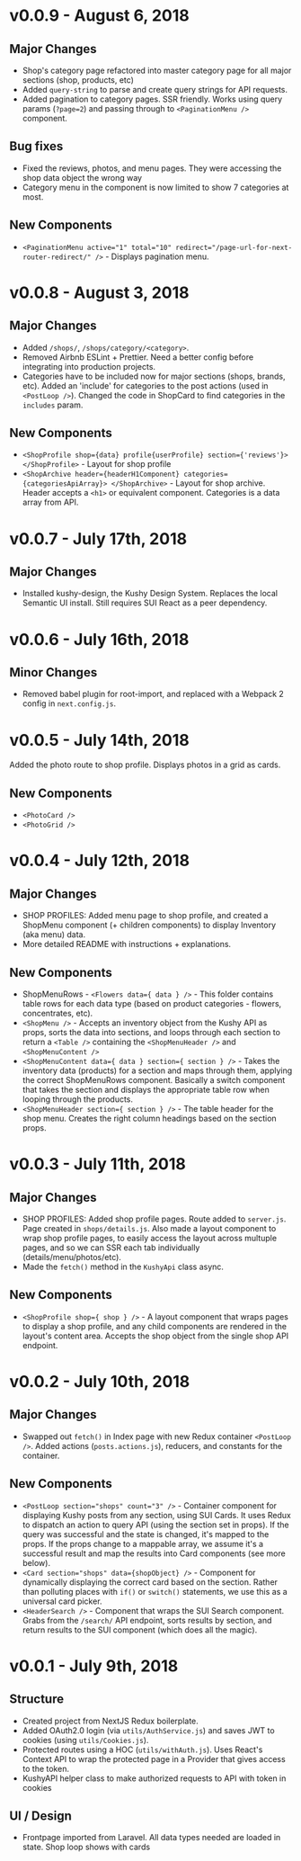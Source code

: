 # v0.0.9 - August 6, 2018

## Major Changes

* Shop's category page refactored into master category page for all major sections (shop, products, etc)
* Added `query-string` to parse and create query strings for API requests.
* Added pagination to category pages. SSR friendly. Works using query params (`?page=2`) and passing through to `<PaginationMenu />` component.

## Bug fixes

* Fixed the reviews, photos, and menu pages. They were accessing the shop data object the wrong way
* Category menu in the <ShopArchive /> component is now limited to show 7 categories at most.

## New Components

* `<PaginationMenu active="1" total="10" redirect="/page-url-for-next-router-redirect/" />` - Displays pagination menu.

# v0.0.8 - August 3, 2018

## Major Changes

* Added `/shops/`, `/shops/category/<category>`.
* Removed Airbnb ESLint + Prettier. Need a better config before integrating into production projects.
* Categories have to be included now for major sections (shops, brands, etc). Added an 'include' for categories to the post actions (used in `<PostLoop />`). Changed the code in ShopCard to find categories in the `includes` param.

## New Components

* `<ShopProfile shop={data} profile{userProfile} section={'reviews'}> </ShopProfile>` - Layout for shop profile
* `<ShopArchive header={headerH1Component} categories={categoriesApiArray}> </ShopArchive>` - Layout for shop archive. Header accepts a `<h1>` or equivalent component. Categories is a data array from API.


# v0.0.7 - July 17th, 2018

## Major Changes

* Installed kushy-design, the Kushy Design System. Replaces the local Semantic UI install. Still requires SUI React as a peer dependency. 

# v0.0.6 - July 16th, 2018

## Minor Changes

* Removed babel plugin for root-import, and replaced with a Webpack 2 config in `next.config.js`.

# v0.0.5 - July 14th, 2018

Added the photo route to shop profile. Displays photos in a grid as cards.

## New Components

* `<PhotoCard />`
* `<PhotoGrid />`

# v0.0.4 - July 12th, 2018

## Major Changes

* SHOP PROFILES: Added menu page to shop profile, and created a ShopMenu component (+ children components) to display Inventory (aka menu) data.
* More detailed README with instructions + explanations.

## New Components

* ShopMenuRows - `<Flowers data={ data } />` - This folder contains table rows for each data type (based on product categories - flowers, concentrates, etc).
* `<ShopMenu />` - Accepts an inventory object from the Kushy API as props, sorts the data into sections, and loops through each section to return a `<Table />` containing the `<ShopMenuHeader />` and `<ShopMenuContent />`
* `<ShopMenuContent data={ data } section={ section } />` - Takes the inventory data (products) for a section and maps through them, applying the correct ShopMenuRows component. Basically a switch component that takes the section and displays the appropriate table row when looping through the products.
* `<ShopMenuHeader section={ section } />` - The table header for the shop menu. Creates the right column headings based on the section props.

# v0.0.3 - July 11th, 2018

## Major Changes

* SHOP PROFILES: Added shop profile pages. Route added to `server.js`. Page created in `shops/details.js`. Also made a layout component to wrap shop profile pages, to easily access the layout across multuple pages, and so we can SSR each tab individually (details/menu/photos/etc).
* Made the `fetch()` method in the `KushyApi` class async.

## New Components

* `<ShopProfile shop={ shop } />` - A layout component that wraps pages to display a shop profile, and any child components are rendered in the layout's content area. Accepts the shop object from the single shop API endpoint.

# v0.0.2 - July 10th, 2018

## Major Changes

* Swapped out `fetch()` in Index page with new Redux container `<PostLoop />`. Added actions (`posts.actions.js`), reducers, and constants for the container.

## New Components

* `<PostLoop section="shops" count="3" />` - Container component for displaying Kushy posts from any section, using SUI Cards. It uses Redux to dispatch an action to query API (using the section set in props). If the query was successful and the state is changed, it's mapped to the props. If the props change to a mappable array, we assume it's a successful result and map the results into Card components (see more below).
* `<Card section="shops" data={shopObject} />` - Component for dynamically displaying the correct card based on the section. Rather than polluting places with `if()` or `switch()` statements, we use this as a universal card picker.
* `<HeaderSearch />` - Component that wraps the SUI Search component. Grabs from the `/search/` API endpoint, sorts results by section, and return results to the SUI component (which does all the magic).

# v0.0.1 - July 9th, 2018

## Structure 

* Created project from NextJS Redux boilerplate.
* Added OAuth2.0 login (via `utils/AuthService.js`) and saves JWT to cookies (using `utils/Cookies.js`).
* Protected routes using a HOC (`utils/withAuth.js`). Uses React's Context API to wrap the protected page in a Provider that gives access to the token.
* KushyAPI helper class to make authorized requests to API with token in cookies

## UI / Design

* Frontpage imported from Laravel. All data types needed are loaded in state. Shop loop shows with cards